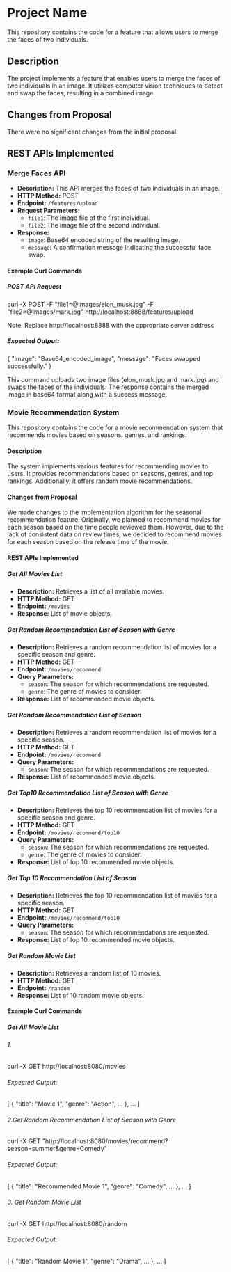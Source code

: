 # Project Name

This repository contains the code for a feature that allows users to merge the faces of two individuals.

## Description

The project implements a feature that enables users to merge the faces of two individuals in an image. It utilizes computer vision techniques to detect and swap the faces, resulting in a combined image.

## Changes from Proposal

There were no significant changes from the initial proposal.

## REST APIs Implemented

### Merge Faces API

- **Description:** This API merges the faces of two individuals in an image.
- **HTTP Method:** POST
- **Endpoint:** `/features/upload`
- **Request Parameters:**
  - `file1`: The image file of the first individual.
  - `file2`: The image file of the second individual.
- **Response:** 
  - `image`: Base64 encoded string of the resulting image.
  - `message`: A confirmation message indicating the successful face swap.

#### Example Curl Commands

##### POST API Request

curl -X POST -F "file1=@images/elon_musk.jpg" -F "file2=@images/mark.jpg" http://localhost:8888/features/upload

Note: Replace http://localhost:8888 with the appropriate server address

##### Expected Output:

{
  "image": "Base64_encoded_image",
  "message": "Faces swapped successfully."
}

This command uploads two image files (elon_musk.jpg and mark.jpg) and swaps the faces of the individuals. The response contains the merged image in base64 format along with a success message.
### Movie Recommendation System

This repository contains the code for a movie recommendation system that recommends movies based on seasons, genres, and rankings.

#### Description

The system implements various features for recommending movies to users. It provides recommendations based on seasons, genres, and top rankings. Additionally, it offers random movie recommendations.

#### Changes from Proposal

We made changes to the implementation algorithm for the seasonal recommendation feature. Originally, we planned to recommend movies for each season based on the time people reviewed them. However, due to the lack of consistent data on review times, we decided to recommend movies for each season based on the release time of the movie.

#### REST APIs Implemented

##### Get All Movies List

- **Description:** Retrieves a list of all available movies.
- **HTTP Method:** GET
- **Endpoint:** `/movies`
- **Response:** List of movie objects.

##### Get Random Recommendation List of Season with Genre

- **Description:** Retrieves a random recommendation list of movies for a specific season and genre.
- **HTTP Method:** GET
- **Endpoint:** `/movies/recommend`
- **Query Parameters:**
  - `season`: The season for which recommendations are requested.
  - `genre`: The genre of movies to consider.
- **Response:** List of recommended movie objects.

##### Get Random Recommendation List of Season

- **Description:** Retrieves a random recommendation list of movies for a specific season.
- **HTTP Method:** GET
- **Endpoint:** `/movies/recommend`
- **Query Parameters:**
  - `season`: The season for which recommendations are requested.
- **Response:** List of recommended movie objects.

##### Get Top10 Recommendation List of Season with Genre

- **Description:** Retrieves the top 10 recommendation list of movies for a specific season and genre.
- **HTTP Method:** GET
- **Endpoint:** `/movies/recommend/top10`
- **Query Parameters:**
  - `season`: The season for which recommendations are requested.
  - `genre`: The genre of movies to consider.
- **Response:** List of top 10 recommended movie objects.

##### Get Top 10 Recommendation List of Season

- **Description:** Retrieves the top 10 recommendation list of movies for a specific season.
- **HTTP Method:** GET
- **Endpoint:** `/movies/recommend/top10`
- **Query Parameters:**
  - `season`: The season for which recommendations are requested.
- **Response:** List of top 10 recommended movie objects.

##### Get Random Movie List

- **Description:** Retrieves a random list of 10 movies.
- **HTTP Method:** GET
- **Endpoint:** `/random`
- **Response:** List of 10 random movie objects.

#### Example Curl Commands

##### Get All Movie List

###### 1.
curl -X GET http://localhost:8080/movies
###### Expected Output:
[
  {
    "title": "Movie 1",
    "genre": "Action",
    ...
  },
  ...
]
###### 2.Get Random Recommendation List of Season with Genre
curl -X GET "http://localhost:8080/movies/recommend?season=summer&genre=Comedy"
###### Expected Output:
[
  {
    "title": "Recommended Movie 1",
    "genre": "Comedy",
    ...
  },
  ...
]
###### 3. Get Random Movie List
curl -X GET http://localhost:8080/random
###### Expected Output:
[
  {
    "title": "Random Movie 1",
    "genre": "Drama",
    ...
  },
  ...
]
